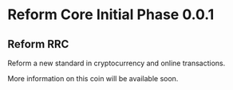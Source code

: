Reform Core Initial Phase 0.0.1
===============================

Reform RRC
------------

Reform a new standard in cryptocurrency and online transactions.

More information on this coin will be available soon.
